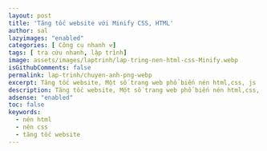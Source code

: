 ```yaml
---
layout: post
title: 'Tăng tốc website với Minify CSS, HTML'
author: sal
lazyimages: "enabled"
categories: [ Công cụ nhanh ⚒]
tags: [ tra cứu nhanh, lập trình]
image: assets/images/laptrinh/lap-tring-nen-html-css-Minify.webp
isGithubComments: false
permalink: lap-trinh/chuyen-anh-png-webp
excerpt: Tăng tốc website, Một số trang web phổ biến nén html,css, js
description: Tăng tốc website, Một số trang web phổ biến nén html,css, js
adsense: "enabled"
toc: false
keywords:
  - nén html
  - nén css
  - tăng tốc website
---
```




